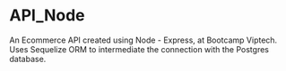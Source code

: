 # API_Node
An Ecommerce API created using Node - Express, at Bootcamp Viptech.
Uses Sequelize ORM to intermediate the connection with the Postgres database.
